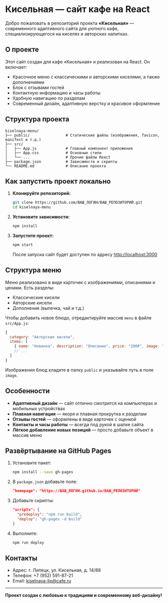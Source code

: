 # Кисельная — сайт кафе на React

Добро пожаловать в репозиторий проекта **«Кисельная»** — современного адаптивного сайта для уютного кафе, специализирующегося на киселях и авторских напитках.

## О проекте

Этот сайт создан для кафе «Кисельная» и реализован на React. Он включает:
- Красочное меню с классическими и авторскими киселями, а также дополнениями
- Блок с отзывами гостей
- Контактную информацию и часы работы
- Удобную навигацию по разделам
- Современный дизайн, адаптивную верстку и красивое оформление

## Структура проекта

```
kiselnaya-menu/
├── public/                # Статические файлы (изображения, favicon, manifest и т.д.)
├── src/
│   ├── App.js             # Главный компонент приложения
│   ├── App.css            # Основные стили
│   └── ...                # Прочие файлы React
├── package.json           # Зависимости и скрипты
└── README.md              # Описание проекта
```

## Как запустить проект локально

1. **Клонируйте репозиторий:**
   ```sh
   git clone https://github.com/ВАШ_ЛОГИН/ВАШ_РЕПОЗИТОРИЙ.git
   cd kiselnaya-menu
   ```
2. **Установите зависимости:**
   ```sh
   npm install
   ```
3. **Запустите проект:**
   ```sh
   npm start
   ```
   После запуска сайт будет доступен по адресу [http://localhost:3000](http://localhost:3000)

## Структура меню

Меню реализовано в виде карточек с изображениями, описаниями и ценами. Есть разделы:
- Классические кисели
- Авторские кисели
- Дополнения (выпечка, чай и т.д.)

Чтобы добавить новое блюдо, отредактируйте массив `menu` в файле `src/App.js`:
```js
{
  category: "Авторские кисели",
  items: [
    { name: "Новинка", description: "Описание", price: "200₽", image: "/новинка.png" },
    // ...
  ]
}
```
Изображения блюд кладите в папку `public` и указывайте путь в поле `image`.

## Особенности
- **Адаптивный дизайн** — сайт отлично смотрится на компьютерах и мобильных устройствах
- **Плавная навигация** — якоря и плавная прокрутка к разделам
- **Отзывы гостей** — оформлены в виде карточек с оценкой
- **Контакты и часы работы** — всегда под рукой в шапке сайта
- **Лёгкое добавление новых позиций** — просто добавьте объект в массив меню

## Развёртывание на GitHub Pages

1. Установите пакет:
   ```sh
   npm install --save gh-pages
   ```
2. В `package.json` добавьте поле:
   ```json
   "homepage": "https://ВАШ_ЛОГИН.github.io/ВАШ_РЕПОЗИТОРИЙ"
   ```
3. Добавьте скрипты:
   ```json
   "scripts": {
     "predeploy": "npm run build",
     "deploy": "gh-pages -d build"
   }
   ```
4. Выполните:
   ```sh
   npm run deploy
   ```

## Контакты

- Адрес: г. Липецк, ул. Кисельная, д. 14/88
- Телефон: +7 (952) 591-87-21
- Email: kiselnaya-lip@cafe.ru

---

**Проект создан с любовью к традициям и современному веб-дизайну!** 
